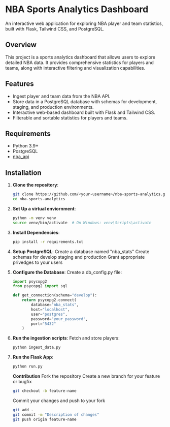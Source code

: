 # NBA Sports Analytics Dashboard

An interactive web application for exploring NBA player and team statistics, built with Flask, Tailwind CSS, and PostgreSQL.

## Overview

This project is a sports analytics dashboard that allows users to explore detailed NBA data. It provides comprehensive statistics for players and teams, along with interactive filtering and visualization capabilities.

## Features

- Ingest player and team data from the NBA API.
- Store data in a PostgreSQL database with schemas for development, staging, and production environments.
- Interactive web-based dashboard built with Flask and Tailwind CSS.
- Filterable and sortable statistics for players and teams.

## Requirements

- Python 3.9+
- PostgreSQL
- [nba_api](https://github.com/swar/nba_api)

## Installation

1. **Clone the repository**:
   ```bash
   git clone https://github.com/<your-username>/nba-sports-analytics.git
   cd nba-sports-analytics
   ```

2. **Set Up a virtual enviornment**:
    ```bash
    python -m venv venv
    source venv/bin/activate  # On Windows: venv\Scripts\activate

    ```
3. **Install Dependencies**:
    ```bash
    pip install -r requirements.txt
    ```

4. **Setup PostgreSQL**:
    Create a database named "nba_stats"
    Create schemas for develop staging and production
    Grant appropriate privedges to your users

5. **Configure the Database**:
    Create a db_config.py file:
    ```python
    import psycopg2
    from psycopg2 import sql

    def get_connection(schema="develop"):
        return psycopg2.connect(
            database="nba_stats",
            host="localhost",
            user="postgres",
            password="your_password",
            port="5432"
        )

    ```

6. **Run the ingestion scripts**:
    Fetch and store players:

    ```bash
    python ingest_data.py
    ```

7. **Run the Flask App**:

    ```bash
    python run.py
    ```

    **Contribution**
    Fork the repository
    Create a new branch for your feature or bugfix
    ```bash
    git checkout -b feature-name
    ```

    Commit your changes and push to your fork
    ```bash
    git add . 
    git commit -m "Description of changes"
    git push origin feature-name
    ```
